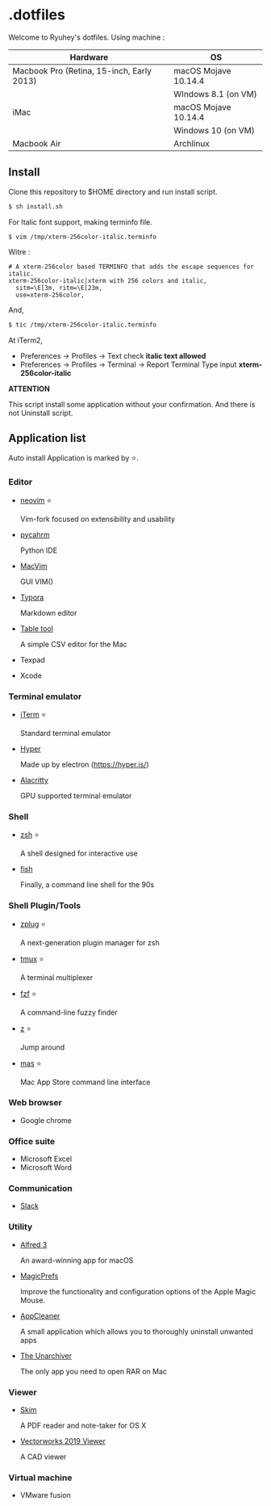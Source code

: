 # .dotfiles

Welcome to Ryuhey's dotfiles. Using machine :

| Hardware                                  | OS                   |
| ----------------------------------------- | -------------------- |
| Macbook Pro (Retina, 15-inch, Early 2013) | macOS Mojave 10.14.4 |
|                                           | WIndows 8.1 (on VM)  |
| iMac                                      | macOS Mojave 10.14.4 |
|                                           | Windows 10 (on VM)   |
| Macbook Air                               | Archlinux            |

## Install

Clone this repository to $HOME directory and run install script.

``` sh
$ sh install.sh
```

For Italic font support, making terminfo file.

```
$ vim /tmp/xterm-256color-italic.terminfo
```

Witre :

```
# A xterm-256color based TERMINFO that adds the escape sequences for italic.
xterm-256color-italic|xterm with 256 colors and italic,
  sitm=\E[3m, ritm=\E[23m,
  use=xterm-256color,
```

And, 

```sh
$ tic /tmp/xterm-256color-italic.terminfo
```

At iTerm2,

- Preferences → Profiles → Text  check  **italic text allowed**
- Preferences → Profiles → Terminal → Report Terminal Type  input  **xterm-256color-italic**

**ATTENTION**

This script install some application without your confirmation. And there is not Uninstall script.

## Application list

Auto install Application is marked by ⭐️.

### Editor

- [neovim](https://github.com/neovim/neovim) ⭐️

  Vim-fork focused on extensibility and usability

- [pycahrm](https://www.jetbrains.com/pycharm/)

  Python IDE

- [MacVim](https://github.com/macvim-dev/macvim)

  GUI VIM()

- [Typora](https://typora.io/)

  Markdown editor

- [Table tool](https://github.com/jakob/TableTool)

  A simple CSV editor for the Mac

- Texpad

- Xcode

### Terminal emulator

- [iTerm](https://www.iterm2.com/index.html) ⭐️

  Standard terminal emulator

- [Hyper](https://hyper.is/)

  Made up by electron (https://hyper.is/)

- [Alacritty](https://github.com/jwilm/alacritty)

  GPU supported terminal emulator

### Shell

- [zsh](https://www.zsh.org/) ⭐️

  A shell designed for interactive use

- [fish](https://fishshell.com/)

  Finally, a command line shell for the 90s

### Shell Plugin/Tools

- [zplug](https://github.com/zplug/zplug) ⭐️

  A next-generation plugin manager for zsh

- [tmux](https://github.com/tmux/tmux) ⭐️

  A terminal multiplexer

- [fzf](https://github.com/junegunn/fzf) ⭐️

   A command-line fuzzy finder

- [z](https://github.com/rupa/z) ⭐️

  Jump around

- [mas](https://github.com/mas-cli/mas) ⭐️

  Mac App Store command line interface

### Web browser

- Google chrome

### Office suite

- Microsoft Excel
- Microsoft Word

### Communication

- [Slack](https://slack.com/intl/ja-jp/)


### Utility

- [Alfred 3](https://www.alfredapp.com/)

  An award-winning app for macOS

- [MagicPrefs](http://magicprefs.com/)

   Improve the functionality and configuration options of the Apple Magic Mouse.

- [AppCleaner](https://freemacsoft.net/appcleaner/)

  A small application which allows you to thoroughly uninstall unwanted apps

- [The Unarchiver](https://theunarchiver.com/)

  The only app you need to open RAR on Mac

### Viewer

- [Skim](https://skim-app.sourceforge.io/)

  A PDF reader and note-taker for OS X

- [Vectorworks 2019 Viewer](http://www.aanda.co.jp/download/detail/vwviewerdl_2019.html)

  A CAD viewer

### Virtual machine

- VMware fusion

